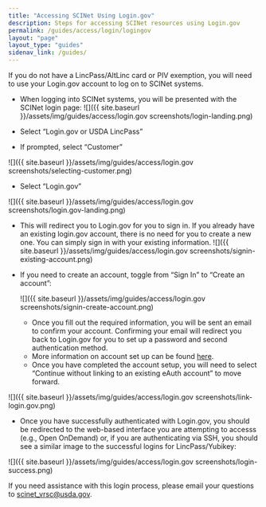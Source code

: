 ```yaml
---
title: "Accessing SCINet Using Login.gov"
description: Steps for accessing SCINet resources using Login.gov
permalink: /guides/access/login/logingov
layout: "page"
layout_type: "guides"
sidenav_link: /guides/
---
```


If you do not have a LincPass/AltLinc card or PIV exemption, you will need to use your Login.gov account to log on to SCINet systems.

- When logging into SCINet systems, you will be presented with the SCINet login page: 
![]({{ site.baseurl }}/assets/img/guides/access/login.gov screenshots/login-landing.png)

- Select “Login.gov or USDA LincPass”
- If prompted, select “Customer”

![]({{ site.baseurl }}/assets/img/guides/access/login.gov screenshots/selecting-customer.png)

- Select “Login.gov”

![]({{ site.baseurl }}/assets/img/guides/access/login.gov screenshots/login.gov-landing.png)

- This will redirect you to Login.gov for you to sign in. If you already have an existing login.gov account, there is no need for you to create a new one. You can simply sign in with your existing information.
![]({{ site.baseurl }}/assets/img/guides/access/login.gov screenshots/signin-existing-account.png)

- If you need to create an account, toggle from “Sign In” to “Create an account”:

  ![]({{ site.baseurl }}/assets/img/guides/access/login.gov screenshots/signin-create-account.png)

  - Once you fill out the required information, you will be sent an email to confirm your account.  Confirming your email will redirect you back to Login.gov for you to set up a password and second authentication method. 
  - More information on account set up can be found [here](https://www.login.gov/help/get-started/create-your-account/).
  - Once you have completed the account setup, you will need to select “Continue without linking to an existing eAuth account” to move forward.  

![]({{ site.baseurl }}/assets/img/guides/access/login.gov screenshots/link-login.gov.png)

- Once you have successfully authenticated with Login.gov, you should be redirected to the web-based interface you are attempting to accesss (e.g., Open OnDemand) or, if you are authenticating via SSH, you should see a similar image to the successful logins for LincPass/Yubikey: 

![]({{ site.baseurl }}/assets/img/guides/access/login.gov screenshots/login-success.png)

If you need assistance with this login process, please email your questions to [scinet_vrsc@usda.gov](scinet_vrsc@usda.gov). 
